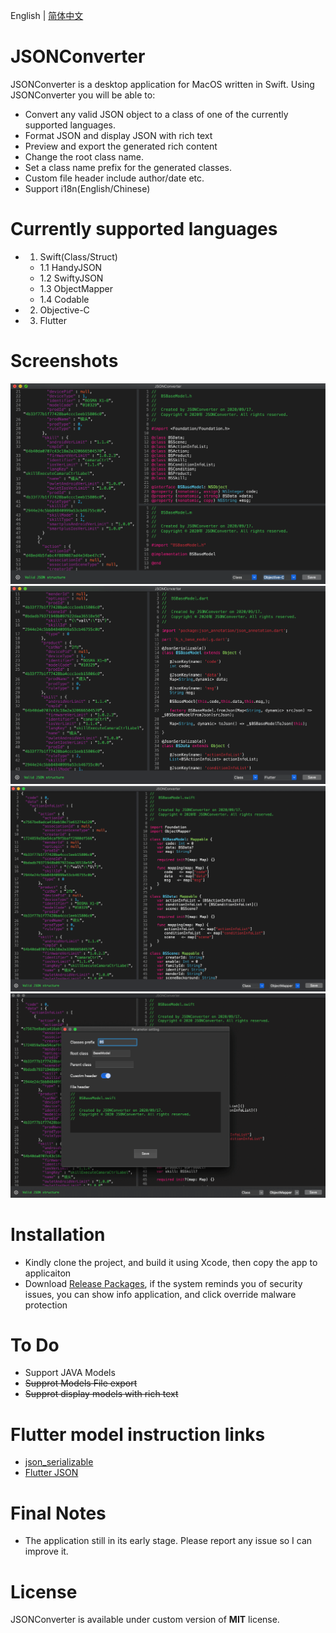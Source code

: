 
English | [简体中文](./README.zh-CN.md)

JSONConverter
============
JSONConverter is a desktop application for MacOS written in Swift. 
Using JSONConverter you will be able to:
* Convert any valid JSON object to a class of one of the currently supported languages.
* Format JSON and display JSON with rich text
* Preview and export the generated rich content
* Change the root class name.
* Set a class name prefix for the generated classes.
* Custom file header include author/date etc.
* Support i18n(English/Chinese)

Currently supported languages
=============================
- 1. Swift(Class/Struct)
    - 1.1 HandyJSON
    - 1.2 SwiftyJSON
    - 1.3 ObjectMapper
    - 1.4 Codable
- 2. Objective-C
- 3. Flutter

Screenshots
========================
![1.png](/Screenshots/1.png)
![2.png](/Screenshots/2.png)
![3.png](/Screenshots/3.png)
![4.png](/Screenshots/4.png)

Installation
============
* Kindly clone the project, and build it using Xcode, then copy the app to applicaiton
* Download [Release Packages](https://github.com/DevYao/JSONConverter/releases), if the system reminds you of security issues, you can show info application, and click override malware protection

To Do
=====
* Support JAVA Models 
* ~~Supprot Models File export~~
* ~~Supprot display models with rich text~~

Flutter model instruction links
========================
* [json_serializable](https://github.com/dart-lang/json_serializable)
* [Flutter JSON](https://flutterchina.club/json/)

Final Notes
==========
* The application still in its early stage. Please report any issue so I can improve it.

License
========================
JSONConverter is available under custom version of **MIT** license.
